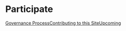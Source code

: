 # Participate

<div class="landing-page">
    <a class="button" href="process">Governance Process</a><a class="button" href="contribute">Contributing to this Site</a><a class="button" href="upcoming">Upcoming</a>
</div>